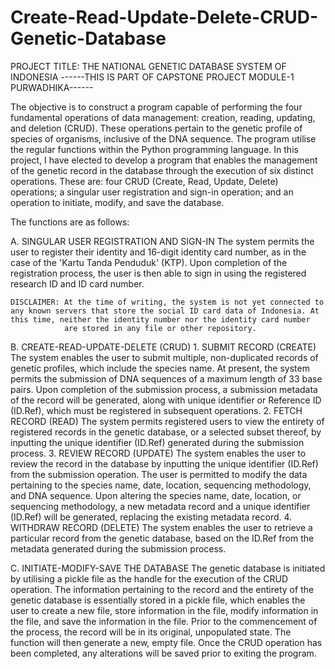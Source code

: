 # Create-Read-Update-Delete-CRUD-Genetic-Database
PROJECT TITLE: THE NATIONAL GENETIC DATABASE SYSTEM OF INDONESIA
------THIS IS PART OF CAPSTONE PROJECT MODULE-1 PURWADHIKA------

The objective is to construct a program capable of performing the four fundamental operations of data management: creation, reading, updating, and deletion (CRUD). These operations pertain to the genetic profile of species of organisms, inclusive of the DNA sequence. The program utilise the regular functions within the Python programming language.
In this project, I have elected to develop a program that enables the management of the genetic record in the database through the execution of six distinct operations. These are: four CRUD (Create, Read, Update, Delete) operations; a singular user registration and sign-in operation; and an operation to initiate, modify, and save the database.

The functions are as follows:

A.  SINGULAR USER REGISTRATION AND SIGN-IN
    The system permits the user to register their identity and 16-digit identity card number, as in the case of the 'Kartu Tanda Penduduk' (KTP). Upon completion of the registration process, the user is then able
    to sign in using the registered research ID and ID card number.
    
    DISCLAIMER: At the time of writing, the system is not yet connected to any known servers that store the social ID card data of Indonesia. At this time, neither the identity number nor the identity card number
                are stored in any file or other repository.

B.  CREATE-READ-UPDATE-DELETE (CRUD)
    1.  SUBMIT RECORD (CREATE)
        The system enables the user to submit multiple, non-duplicated records of genetic profiles, which include the species name. At present, the system permits the submission of DNA sequences of a maximum
        length of 33 base pairs. Upon completion of the submission process, a submission metadata of the record will be generated, along with unique identifier or Reference ID (ID.Ref), which must be registered
        in subsequent operations.
    2.  FETCH RECORD (READ)
        The system permits registered users to view the entirety of registered records in the genetic database, or a selected subset thereof, by inputting the unique identifier (ID.Ref) generated during the
        submission process.
    3.  REVIEW RECORD (UPDATE)
        The system enables the user to review the record in the database by inputting the unique identifier (ID.Ref) from the submission operation. The user is permitted to modify the data pertaining to
        the species name, date, location, sequencing methodology, and DNA sequence. Upon altering the species name, date, location, or sequencing methodology, a new metadata record and a unique identifier (ID.Ref)
        will be generated, replacing the existing metadata record.
    4.  WITHDRAW RECORD (DELETE)
        The system enables the user to retrieve a particular record from the genetic database, based on the ID.Ref from the metadata generated during the submission process.

C.  INITIATE-MODIFY-SAVE THE DATABASE
    The genetic database is initiated by utilising a pickle file as the handle for the execution of the CRUD operation. The information pertaining to the record and the entirety of the genetic database is
    essentially stored in a pickle file, which enables the user to create a new file, store information in the file, modify information in the file, and save the information in the file. Prior to the commencement
    of the process, the record will be in its original, unpopulated state. The function will then generate a new, empty file. Once the CRUD operation has been completed, any alterations will be saved prior to
    exiting the program.
     

